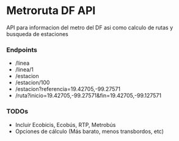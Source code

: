 Metroruta DF API
============

API para informacion del metro del DF asi como calculo de rutas y busqueda de estaciones

### Endpoints

- /linea
- /linea/1
- /estacion
- /estacion/100
- /estacion?referencia=19.42705,-99.27571
- /ruta?inicio=19.42705,-99.27571&fin=19.42705,-99.127571

### TODOs

- Incluir Ecobicis, Ecobús, RTP, Metrobús
- Opciones de cálculo (Más barato, menos transbordos, etc)
